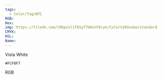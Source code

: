 ```yaml
---
tags:
  - Color/Tag/NTC
RGB:
Hex:
img: https://filedn.com/l0hpzxl1f01yT7GHxtF8cyk/Color%20Snake/standard_csv_to_svg//FCF8F7.svg
CMYK:
HSL:
Name:
---
```

Vista White
```palette
#FCF8F7
```
RGB
